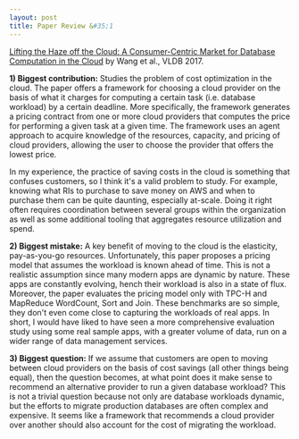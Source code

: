 ```yaml
---
layout: post
title: Paper Review &#35;1
---
```


<a href="http://www.vldb.org/pvldb/vol10/p373-wang.pdf">Lifting the Haze off the Cloud: A Consumer-Centric Market for Database Computation in the Cloud</a> by Wang et al., VLDB 2017. 

**1) Biggest contribution:** Studies the problem of cost optimization in the cloud. The paper offers a framework for choosing a cloud provider on the basis of what it charges for computing a certain task (i.e. database workload) by a certain deadline. More specifically, the framework generates a pricing contract from one or more cloud providers that computes the price for performing a given task at a given time. The framework uses an agent approach to acquire knowledge of the resources, capacity, and pricing of cloud providers, allowing the user to choose the provider that offers the lowest price. 

In my experience, the practice of saving costs in the cloud is something that confuses customers, so I think it's a valid problem to study. For example, knowing what RIs to purchase to save money on AWS and when to purchase them can be quite daunting, especially at-scale. Doing it right often requires coordination between several groups within the organization as well as some additional tooling that aggregates resource utilization and spend. 

**2) Biggest mistake:** A key benefit of moving to the cloud is the elasticity, pay-as-you-go resources. Unfortunately, this paper proposes a pricing model that assumes the workload is known ahead of time. This is not a realistic assumption since many modern apps are dynamic by nature. These apps are constantly evolving, hench their workload is also in a state of flux. Moreover, the paper evaluates the pricing model only with TPC-H and MapReduce WordCount, Sort and Join. These benchmarks are so simple, they don't even come close to capturing the workloads of real apps. In short, I would have liked to have seen a more comprehensive evaluation study using some real sample apps, with a greater volume of data, run on a wider range of data management services. 

**3) Biggest question:** If we assume that customers are open to moving between cloud providers on the basis of cost savings (all other things being equal), then the question becomes, at what point does it make sense to recommend an alternative provider to run a given database workload? This is not a trivial question because not only are database workloads dynamic, but the efforts to migrate production databases are often complex and expensive. It seems like a framework that recommends a cloud provider over another should also account for the cost of migrating the workload. 